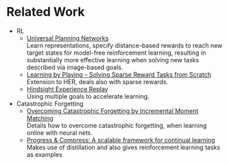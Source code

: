 # Related Work
* RL
  * [Universal Planning Networks](https://arxiv.org/pdf/1804.00645.pdf)  
  Learn representations, specify distance-based rewards to reach new target states for model-free reinforcement learning, resulting in substantially more effective learning when solving new tasks described via image-based goals.
  * [Learning by Playing – Solving Sparse Reward Tasks from Scratch](https://arxiv.org/pdf/1802.10567.pdf)  
  Extension to HER, deals also with sparse rewards.
  * [Hindsight Experience Replay](https://arxiv.org/pdf/1707.01495.pdf)  
  Using multiple goals to accelerate learning.
* Catastrophic Forgetting
  * [Overcoming Catastrophic Forgetting by
Incremental Moment Matching](https://papers.nips.cc/paper/7051-overcoming-catastrophic-forgetting-by-incremental-moment-matching.pdf)  
Details how to overcome catastrophic forgetting, when learning online with neural nets.
  * [Progress & Compress: A scalable framework for continual learning](https://arxiv.org/abs/1805.06370)  
  Makes use of distillation and also gives reinforcement learning tasks as examples

